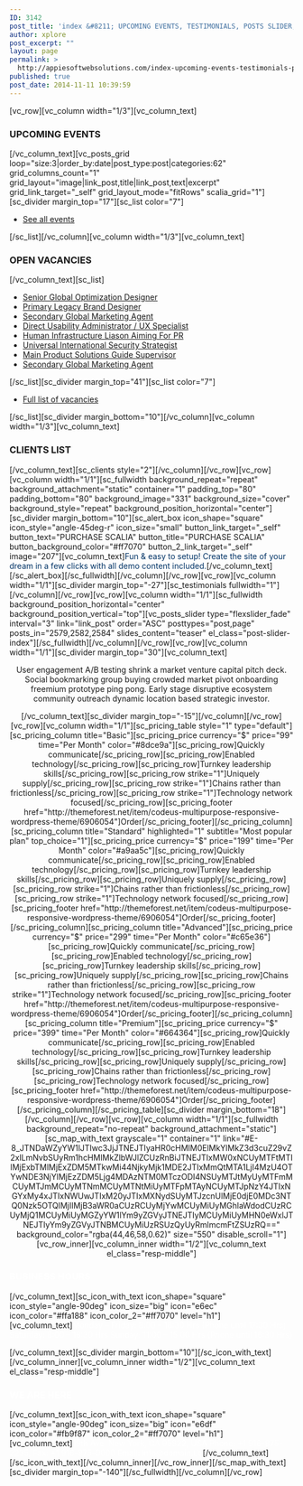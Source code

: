 ```yaml
---
ID: 3142
post_title: 'index &#8211; UPCOMING EVENTS, TESTIMONIALS, POSTS SLIDER, TABLES, MAP'
author: xplore
post_excerpt: ""
layout: page
permalink: >
  http://appiesoftwebsolutions.com/index-upcoming-events-testimonials-posts-slider-tables-map/
published: true
post_date: 2014-11-11 10:39:59
---
```

[vc_row][vc_column width="1/3"][vc_column_text]
<h3>UPCOMING EVENTS</h3>
[/vc_column_text][vc_posts_grid loop="size:3|order_by:date|post_type:post|categories:62" grid_columns_count="1" grid_layout="image|link_post,title|link_post,text|excerpt" grid_link_target="_self" grid_layout_mode="fitRows" scalia_grid="1"][sc_divider margin_top="17"][sc_list color="7"]
<ul>
	<li style="text-align: left;"><a href="#">See all events</a></li>
</ul>
[/sc_list][/vc_column][vc_column width="1/3"][vc_column_text]
<h3>OPEN VACANCIES</h3>
[/vc_column_text][sc_list]
<ul>
	<li><a href="1">Senior Global Optimization Designer</a></li>
	<li><a href="http://1">Primary Legacy Brand Designer</a></li>
	<li><a href="1">Secondary Global Marketing Agent</a></li>
	<li><a href="1">Direct Usability Administrator / UX Specialist</a></li>
	<li><a href="1">Human Infrastructure Liason Aiming For PR</a></li>
	<li><a href="1">Universal International Security Strategist</a></li>
	<li><a href="1">Main Product Solutions Guide Supervisor</a></li>
	<li><a href="1">Secondary Global Marketing Agent</a></li>
</ul>
[/sc_list][sc_divider margin_top="41"][sc_list color="7"]
<ul>
	<li><a href="#">Full list of vacancies</a></li>
</ul>
[/sc_list][sc_divider margin_bottom="10"][/vc_column][vc_column width="1/3"][vc_column_text]
<h3>CLIENTS LIST</h3>
[/vc_column_text][sc_clients style="2"][/vc_column][/vc_row][vc_row][vc_column width="1/1"][sc_fullwidth background_repeat="repeat" background_attachment="static" container="1" padding_top="80" padding_bottom="80" background_image="331" background_size="cover" background_style="repeat" background_position_horizontal="center"][sc_divider margin_bottom="10"][sc_alert_box icon_shape="square" icon_style="angle-45deg-r" icon_size="small" button_link_target="_self" button_text="PURCHASE SCALIA" button_title="PURCHASE SCALIA" button_background_color="#ff7070" button_2_link_target="_self" image="207"][vc_column_text]<span class="styled-subtitle" style="color: #003366;">Fun &amp; easy to setup! Create the site of your dream in a few clicks with all demo content included.</span>[/vc_column_text][/sc_alert_box][/sc_fullwidth][/vc_column][/vc_row][vc_row][vc_column width="1/1"][sc_divider margin_top="-27"][sc_testimonials fullwidth="1"][/vc_column][/vc_row][vc_row][vc_column width="1/1"][sc_fullwidth background_position_horizontal="center" background_position_vertical="top"][vc_posts_slider type="flexslider_fade" interval="3" link="link_post" order="ASC" posttypes="post,page" posts_in="2579,2582,2584" slides_content="teaser" el_class="post-slider-index"][/sc_fullwidth][/vc_column][/vc_row][vc_row][vc_column width="1/1"][sc_divider margin_top="30"][vc_column_text]
<p style="text-align: center;">User engagement A/B testing shrink a market venture capital pitch deck. Social bookmarking group
buying crowded market pivot onboarding freemium prototype ping pong. Early stage disruptive ecosystem
community outreach dynamic location based strategic investor.</p>
<p style="text-align: center;">[/vc_column_text][sc_divider margin_top="-15"][/vc_column][/vc_row][vc_row][vc_column width="1/1"][sc_pricing_table style="1" type="default"][sc_pricing_column title="Basic"][sc_pricing_price currency="$" price="99" time="Per Month" color="#8dce9a"][sc_pricing_row]Quickly communicate[/sc_pricing_row][sc_pricing_row]Enabled technology[/sc_pricing_row][sc_pricing_row]Turnkey leadership skills[/sc_pricing_row][sc_pricing_row strike="1"]Uniquely supply[/sc_pricing_row][sc_pricing_row strike="1"]Chains rather than frictionless[/sc_pricing_row][sc_pricing_row strike="1"]Technology network focused[/sc_pricing_row][sc_pricing_footer href="http://themeforest.net/item/codeus-multipurpose-responsive-wordpress-theme/6906054"]Order[/sc_pricing_footer][/sc_pricing_column][sc_pricing_column title="Standard" highlighted="1" subtitle="Most popular plan" top_choice="1"][sc_pricing_price currency="$" price="199" time="Per Month" color="#a9aa5c"][sc_pricing_row]Quickly communicate[/sc_pricing_row][sc_pricing_row]Enabled technology[/sc_pricing_row][sc_pricing_row]Turnkey leadership skills[/sc_pricing_row][sc_pricing_row]Uniquely supply[/sc_pricing_row][sc_pricing_row strike="1"]Chains rather than frictionless[/sc_pricing_row][sc_pricing_row strike="1"]Technology network focused[/sc_pricing_row][sc_pricing_footer href="http://themeforest.net/item/codeus-multipurpose-responsive-wordpress-theme/6906054"]Order[/sc_pricing_footer][/sc_pricing_column][sc_pricing_column title="Advanced"][sc_pricing_price currency="$" price="299" time="Per Month" color="#c65e36"][sc_pricing_row]Quickly communicate[/sc_pricing_row][sc_pricing_row]Enabled technology[/sc_pricing_row][sc_pricing_row]Turnkey leadership skills[/sc_pricing_row][sc_pricing_row]Uniquely supply[/sc_pricing_row][sc_pricing_row]Chains rather than frictionless[/sc_pricing_row][sc_pricing_row strike="1"]Technology network focused[/sc_pricing_row][sc_pricing_footer href="http://themeforest.net/item/codeus-multipurpose-responsive-wordpress-theme/6906054"]Order[/sc_pricing_footer][/sc_pricing_column][sc_pricing_column title="Premium"][sc_pricing_price currency="$" price="399" time="Per Month" color="#664364"][sc_pricing_row]Quickly communicate[/sc_pricing_row][sc_pricing_row]Enabled technology[/sc_pricing_row][sc_pricing_row]Turnkey leadership skills[/sc_pricing_row][sc_pricing_row]Uniquely supply[/sc_pricing_row][sc_pricing_row]Chains rather than frictionless[/sc_pricing_row][sc_pricing_row]Technology network focused[/sc_pricing_row][sc_pricing_footer href="http://themeforest.net/item/codeus-multipurpose-responsive-wordpress-theme/6906054"]Order[/sc_pricing_footer][/sc_pricing_column][/sc_pricing_table][sc_divider margin_bottom="18"][/vc_column][/vc_row][vc_row][vc_column width="1/1"][sc_fullwidth background_repeat="no-repeat" background_attachment="static"][sc_map_with_text grayscale="1" container="1" link="#E-8_JTNDaWZyYW1lJTIwc3JjJTNEJTIyaHR0cHMlM0ElMkYlMkZ3d3cuZ29vZ2xlLmNvbSUyRm1hcHMlMkZlbWJlZCUzRnBiJTNEJTIxMW0xNCUyMTFtMTIlMjExbTMlMjExZDM5MTkwMi44NjkyMjk1MDE2JTIxMmQtMTA1LjI4MzU4OTYwNDE3NjYlMjEzZDM5Ljg4MDAzNTM0MTczODI4NSUyMTJtMyUyMTFmMCUyMTJmMCUyMTNmMCUyMTNtMiUyMTFpMTAyNCUyMTJpNzY4JTIxNGYxMy4xJTIxNWUwJTIxM20yJTIxMXNydSUyMTJzcnUlMjE0djE0MDc3NTQ0Nzk5OTQlMjIlMjB3aWR0aCUzRCUyMjYwMCUyMiUyMGhlaWdodCUzRCUyMjQ1MCUyMiUyMGZyYW1lYm9yZGVyJTNEJTIyMCUyMiUyMHN0eWxlJTNEJTIyYm9yZGVyJTNBMCUyMiUzRSUzQyUyRmlmcmFtZSUzRQ==" background_color="rgba(44,46,58,0.62)" size="550" disable_scroll="1"][vc_row_inner][vc_column_inner width="1/2"][vc_column_text el_class="resp-middle"]</p>

<h3><span style="color: #ffffff;">BUSINESS HOURS</span></h3>
[/vc_column_text][sc_icon_with_text icon_shape="square" icon_style="angle-90deg" icon_size="big" icon="e6ec" icon_color="#ffa188" icon_color_2="#ff7070" level="h1"][vc_column_text]<span style="color: #ffffff;">Monday – Friday: 8:00 – 16:30 Hrs (Phone until 17:30 Hrs)</span>
<span style="color: #ffffff;">Saturday: 8:00 – 18:30 Hrs</span>
<span style="color: #ffffff;">Sunday: 11:00 – 15:00 Hrs (Phone until 16:30 Hrs)</span>

[/vc_column_text][sc_divider margin_bottom="10"][/sc_icon_with_text][/vc_column_inner][vc_column_inner width="1/2"][vc_column_text el_class="resp-middle"]
<h3><span style="color: #ffffff;">WE ARE HERE</span></h3>
[/vc_column_text][sc_icon_with_text icon_shape="square" icon_style="angle-90deg" icon_size="big" icon="e6df" icon_color="#fb9f87" icon_color_2="#ff7070" level="h1"][vc_column_text]<span style="color: #ffffff;">19th Ave  New York, CA 95822, USA</span>
<span style="color: #ffffff;">Phone: +1 916-875-2235, Fax: +1 916-875-0000</span>
<span style="color: #ffffff;">Email: info@domain.tld</span>[/vc_column_text][/sc_icon_with_text][/vc_column_inner][/vc_row_inner][/sc_map_with_text][sc_divider margin_top="-140"][/sc_fullwidth][/vc_column][/vc_row]